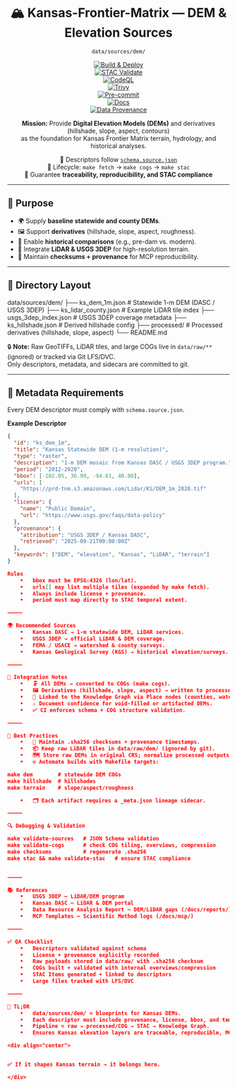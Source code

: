 <div align="center">

# 🏔️ Kansas-Frontier-Matrix — DEM & Elevation Sources  
`data/sources/dem/`

[![Build & Deploy](https://github.com/bartytime4life/Kansas-Frontier-Matrix/actions/workflows/site.yml/badge.svg)](../../../.github/workflows/site.yml)  
[![STAC Validate](https://github.com/bartytime4life/Kansas-Frontier-Matrix/actions/workflows/stac-validate.yml/badge.svg)](../../../.github/workflows/stac-validate.yml)  
[![CodeQL](https://github.com/bartytime4life/Kansas-Frontier-Matrix/actions/workflows/codeql.yml/badge.svg)](../../../.github/workflows/codeql.yml)  
[![Trivy](https://github.com/bartytime4life/Kansas-Frontier-Matrix/actions/workflows/trivy.yml/badge.svg)](../../../.github/workflows/trivy.yml)  
[![Pre-commit](https://github.com/bartytime4life/Kansas-Frontier-Matrix/actions/workflows/pre-commit.yml/badge.svg)](../../../.pre-commit-config.yaml)  
[![Docs](https://img.shields.io/badge/docs-MCP%20Standards-blue.svg)](../../../docs/)  
[![Data Provenance](https://img.shields.io/badge/provenance-verified✅-green.svg)](../../../stac/items/dem/)  

**Mission:** Provide **Digital Elevation Models (DEMs)** and derivatives (hillshade, slope, aspect, contours)  
as the foundation for Kansas Frontier Matrix terrain, hydrology, and historical analyses.  

📌 Descriptors follow [`schema.source.json`](../schema.source.json)  
📌 Lifecycle: `make fetch` → `make cogs` → `make stac`  
📌 Guarantee **traceability, reproducibility, and STAC compliance**  

</div>

---

## 🎯 Purpose

- 🌍 Supply **baseline statewide and county DEMs**.  
- 🖼️ Support **derivatives** (hillshade, slope, aspect, roughness).  
- 📜 Enable **historical comparisons** (e.g., pre-dam vs. modern).  
- 🔬 Integrate **LiDAR & USGS 3DEP** for high-resolution terrain.  
- 🧾 Maintain **checksums + provenance** for MCP reproducibility.  

---

## 📂 Directory Layout

data/sources/dem/
├── ks_dem_1m.json          # Statewide 1-m DEM (DASC / USGS 3DEP)
├── ks_lidar_county.json    # Example LiDAR tile index
├── usgs_3dep_index.json    # USGS 3DEP coverage metadata
├── ks_hillshade.json       # Derived hillshade config
├── processed/              # Processed derivatives (hillshade, slope, aspect)
└── README.md

🔒 **Note:** Raw GeoTIFFs, LiDAR tiles, and large COGs live in `data/raw/**` (ignored) or tracked via Git LFS/DVC.  
Only descriptors, metadata, and sidecars are committed to git.  

---

## 🧭 Metadata Requirements

Every DEM descriptor must comply with `schema.source.json`.

**Example Descriptor**

```json
{
  "id": "ks_dem_1m",
  "title": "Kansas Statewide DEM (1-m resolution)",
  "type": "raster",
  "description": "1-m DEM mosaic from Kansas DASC / USGS 3DEP program.",
  "period": "2012-2020",
  "bbox": [-102.05, 36.99, -94.61, 40.00],
  "urls": [
    "https://prd-tnm.s3.amazonaws.com/Lidar/KS/DEM_1m_2020.tif"
  ],
  "license": {
    "name": "Public Domain",
    "url": "https://www.usgs.gov/faqs/data-policy"
  },
  "provenance": {
    "attribution": "USGS 3DEP / Kansas DASC",
    "retrieved": "2025-09-21T00:00:00Z"
  },
  "keywords": ["DEM", "elevation", "Kansas", "LiDAR", "terrain"]
}

Rules
	•	bbox must be EPSG:4326 (lon/lat).
	•	urls[] may list multiple tiles (expanded by make fetch).
	•	Always include license + provenance.
	•	period must map directly to STAC temporal extent.

⸻

🌍 Recommended Sources
	•	Kansas DASC → 1-m statewide DEM, LiDAR services.
	•	USGS 3DEP → official LiDAR & DEM coverage.
	•	FEMA / USACE → watershed & county surveys.
	•	Kansas Geological Survey (KGS) → historical elevation/surveys.

⸻

🔗 Integration Notes
	•	🗜️ All DEMs → converted to COGs (make cogs).
	•	🖼️ Derivatives (hillshade, slope, aspect) → written to processed/ and published as STAC Items.
	•	🔗 Linked to the Knowledge Graph via Place nodes (counties, watersheds).
	•	⚠️ Document confidence for void-filled or artifacted DEMs.
	•	✅ CI enforces schema + COG structure validation.

⸻

📝 Best Practices
	•	🧾 Maintain .sha256 checksums + provenance timestamps.
	•	📦 Keep raw LiDAR tiles in data/raw/dem/ (ignored by git).
	•	🗺️ Store raw DEMs in original CRS; normalize processed outputs to EPSG:4326.
	•	⚙️ Automate builds with Makefile targets:

make dem        # statewide DEM COGs
make hillshade  # hillshades
make terrain    # slope/aspect/roughness

	•	🗂️ Each artifact requires a _meta.json lineage sidecar.

⸻

🔍 Debugging & Validation

make validate-sources   # JSON Schema validation
make validate-cogs      # check COG tiling, overviews, compression
make checksums          # regenerate .sha256
make stac && make validate-stac   # ensure STAC compliance


⸻

📚 References
	•	USGS 3DEP — LiDAR/DEM program
	•	Kansas DASC — LiDAR & DEM portal
	•	Data Resource Analysis Report — DEM/LiDAR gaps (/docs/reports/)
	•	MCP Templates — Scientific Method logs (/docs/mcp/)

⸻

✅ QA Checklist
	•	Descriptors validated against schema
	•	License + provenance explicitly recorded
	•	Raw payloads stored in data/raw/ with .sha256 checksum
	•	COGs built + validated with internal overviews/compression
	•	STAC Items generated + linked to descriptors
	•	Large files tracked with LFS/DVC

⸻

📝 TL;DR
	•	data/sources/dem/ = blueprints for Kansas DEMs.
	•	Each descriptor must include provenance, license, bbox, and temporal coverage.
	•	Pipeline = raw → processed/COG → STAC → Knowledge Graph.
	•	Ensures Kansas elevation layers are traceable, reproducible, MCP-grade auditable.

<div align="center">


✅ If it shapes Kansas terrain → it belongs here.

</div>
```
